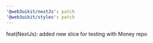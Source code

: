 ```yaml
---
'@web3uikit/nextJs': patch
'@web3uikit/styles': patch
---
```


feat(NextJs): added new slice for testing with Money repo
